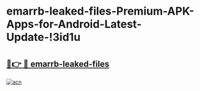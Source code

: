 # emarrb-leaked-files-Premium-APK-Apps-for-Android-Latest-Update-!3id1u

# <h2><a href="https://h8myb5.esa.edu.pl?title=emarrb-leaked-files&ref=3id1u">🔗👉 🔴 emarrb-leaked-files</a></h2>

[![acn](https://github.com/user-attachments/assets/0f9c940e-d8b0-45ae-aac7-cd30a18b3e1c)](https://h8myb5.esa.edu.pl?title=emarrb-leaked-files&ref=3id1u)

